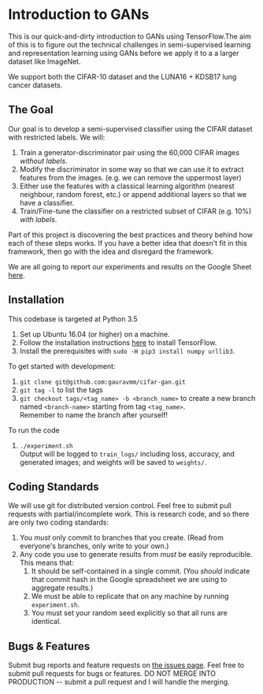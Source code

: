 # Introduction to GANs

This is our quick-and-dirty introduction to GANs using TensorFlow.The aim of this is to figure out the technical challenges in semi-supervised learning and representation learning using GANs before we apply it to a a larger dataset like ImageNet.

We support both the CIFAR-10 dataset and the LUNA16 + KDSB17 lung cancer datasets. 

## The Goal

Our goal is to develop a semi-supervised classifier using the CIFAR dataset with restricted labels. We will:

1. Train a generator-discriminator pair using the 60,000 CIFAR images _without labels_.
2. Modify the discriminator in some way so that we can use it to extract features from the images. (e.g. we can remove the uppermost layer)
3. Either use the features with a classical learning algorithm (nearest neighbour, random forest, etc.) or append additional layers so that we have a classifier.
4. Train/Fine-tune the classifier on a restricted subset of CIFAR (e.g. 10%) _with labels_.

Part of this project is discovering the best practices and theory behind how each of these steps works. If you have a better idea that doesn't fit in this framework, then go with the idea and disregard the framework.

We are all going to report our experiments and results on the Google Sheet [here](https://docs.google.com/spreadsheets/d/1fVaBiB3TY8EiS3K_oi7miL5MGW4lD_SWG8g-FvbUUq4/edit?usp=sharing).

## Installation

This codebase is targeted at Python 3.5

1. Set up Ubuntu 16.04 (or higher) on a machine.
2. Follow the installation instructions [here](https://www.tensorflow.org/install/install_linux#InstallingNativePip) to install TensorFlow.
3. Install the prerequisites with `sudo -H pip3 install numpy urllib3`.

To get started with development:

1. `git clone git@github.com:gauravmm/cifar-gan.git`
2. `git tag -l` to list the tags
3. `git checkout tags/<tag_name> -b <branch_name>` to create a new branch named `<branch-name>` starting from tag `<tag_name>`.  
    Remember to name the branch after yourself!

To run the code

 1. `./experiment.sh`  
    Output will be logged to `train_logs/` including loss, accuracy, and generated images; and weights will be saved to `weights/`.

## Coding Standards
We will use git for distributed version control. Feel free to submit pull requests with partial/incomplete work. This is research code, and so there are only two coding standards:

1. You _must_ only commit to branches that you create. (Read from everyone's branches, only write to your own.)
2. Any code you use to generate results from _must_ be easily reproducible. This means that:
   1. It should be self-contained in a single commit. (You _should_ indicate that commit hash in the Google spreadsheet we are using to aggregate results.)
   2. We must be able to replicate that on any machine by running `experiment.sh`.
   3. You must set your random seed explicitly so that all runs are identical.

## Bugs & Features

Submit bug reports and feature requests on [the issues page](https://github.com/gauravmm/cifar-gan/issues). Feel free to submit pull requests for bugs or features. DO NOT MERGE INTO PRODUCTION -- submit a pull request and I will handle the merging.
